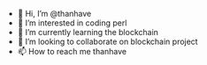 - 👋 Hi, I’m @thanhave
- 👀 I’m interested in coding perl
- 🌱 I’m currently learning the blockchain
- 💞️ I’m looking to collaborate on blockchain project
- 📫 How to reach me thanhave

<!---
thanhave/thanhave is a ✨ special ✨ repository because its `README.md` (this file) appears on your GitHub profile.
You can click the Preview link to take a look at your changes.
--->
